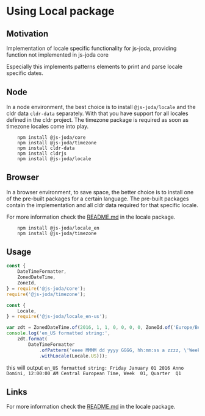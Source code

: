 # Using Local package

## Motivation

Implementation of locale specific functionality for js-joda, providing function not implemented in js-joda core

Especially this implements patterns elements to print and parse locale specific dates.

## Node

In a node environment, the best choice is to install `@js-joda/locale` and 
the cldr data `cldr-data` separately. With that you have support for all locales defined in the cldr project.
The timezone package is required as soon as timezone locales come into play.

```shell
    npm install @js-joda/core
    npm install @js-joda/timezone
    npm install cldr-data
    npm install cldrjs
    npm install @js-joda/locale
```

## Browser

In a browser environment, to save space, the better choice is to install one of the pre-built packages
for a certain language. 
The pre-built packages contain the implementation and all cldr data required for that specific locale.

For more information check the [README.md](https://github.com/js-joda/js-joda/blob/master/packages/locale/README.md)
in the locale package.

```shell
    npm install @js-joda/locale_en
    npm install @js-joda/timezone
```

## Usage

```javascript
const {
    DateTimeFormatter,
    ZonedDateTime,
    ZoneId,
} = require('@js-joda/core');
require('@js-joda/timezone');

const {
    Locale,
} = require('@js-joda/locale_en-us');

var zdt = ZonedDateTime.of(2016, 1, 1, 0, 0, 0, 0, ZoneId.of('Europe/Berlin'));
console.log('en_US formatted string:', 
    zdt.format(
        DateTimeFormatter
            .ofPattern('eeee MMMM dd yyyy GGGG, hh:mm:ss a zzzz, \'Week \' ww, \'Quarter \' QQQ')
            .withLocale(Locale.US)));
```

this will output `en_US formatted string: Friday January 01 2016 Anno Domini, 12:00:00 AM Central European Time, Week  01, Quarter  Q1`

## Links

For more information check the [README.md](https://github.com/js-joda/js-joda/blob/master/packages/locale/README.md)
in the locale package.

